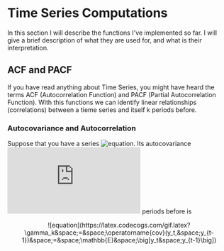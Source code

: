 # Time Series Computations

In this section I will describe the functions I've implemented so far. I will give a brief description of what they are used for, and what is their interpretation. 

## ACF and PACF

If you have read anything about Time Series, you might have heard the terms ACF (Autocorrelation Function) and PACF (Partial Autocorrelation Function). With this functions we can identify linear relationships (correlations) between a tieme series and itself k periods before. 

### Autocovariance and Autocorrelation 
Suppose that you have a series ![equation](https://latex.codecogs.com/gif.latex?y_t&space;\sim&space;(0,&space;\sigma^2_y)). Its autocovariance  ![equation](https://latex.codecogs.com/gif.latex?k) periods before is 

<center> ![equation](https://latex.codecogs.com/gif.latex?\gamma_k&space;=&space;\operatorname{cov}(y_t,&space;y_{t-1})&space;=&space;\mathbb{E}&space;\big[y_t&space;y_{t-1}\big]) <center/>